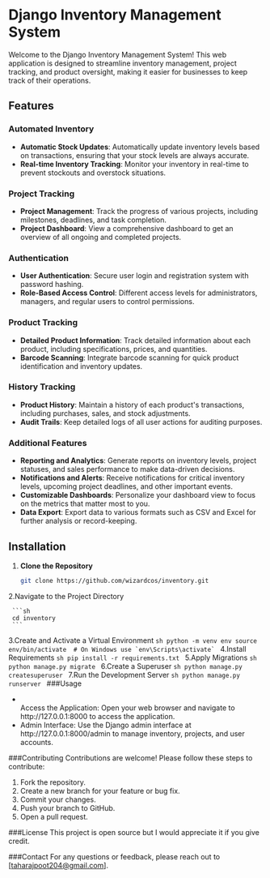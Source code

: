 # Django Inventory Management System

Welcome to the Django Inventory Management System! This web application is designed to streamline inventory management, project tracking, and product oversight, making it easier for businesses to keep track of their operations.

## Features

### Automated Inventory
- **Automatic Stock Updates**: Automatically update inventory levels based on transactions, ensuring that your stock levels are always accurate.
- **Real-time Inventory Tracking**: Monitor your inventory in real-time to prevent stockouts and overstock situations.

### Project Tracking
- **Project Management**: Track the progress of various projects, including milestones, deadlines, and task completion.
- **Project Dashboard**: View a comprehensive dashboard to get an overview of all ongoing and completed projects.

### Authentication
- **User Authentication**: Secure user login and registration system with password hashing.
- **Role-Based Access Control**: Different access levels for administrators, managers, and regular users to control permissions.

### Product Tracking
- **Detailed Product Information**: Track detailed information about each product, including specifications, prices, and quantities.
- **Barcode Scanning**: Integrate barcode scanning for quick product identification and inventory updates.

### History Tracking
- **Product History**: Maintain a history of each product's transactions, including purchases, sales, and stock adjustments.
- **Audit Trails**: Keep detailed logs of all user actions for auditing purposes.

### Additional Features
- **Reporting and Analytics**: Generate reports on inventory levels, project statuses, and sales performance to make data-driven decisions.
- **Notifications and Alerts**: Receive notifications for critical inventory levels, upcoming project deadlines, and other important events.
- **Customizable Dashboards**: Personalize your dashboard view to focus on the metrics that matter most to you.
- **Data Export**: Export data to various formats such as CSV and Excel for further analysis or record-keeping.

## Installation

1. **Clone the Repository**

   ```sh
   git clone https://github.com/wizardcos/inventory.git
   ```
2.Navigate to the Project Directory

     ```sh
     cd inventory
     ```
3.Create and Activate a Virtual Environment
       ```sh
     python -m venv env
     source env/bin/activate  # On Windows use `env\Scripts\activate`
       ```
4.Install Requirements
      ```sh
    pip install -r requirements.txt
      ```
5.Apply Migrations
      ```sh
    python manage.py migrate
      ```
6.Create a Superuser
      ```sh
    python manage.py createsuperuser
     ```
7.Run the Development Server
      ```sh
    python manage.py runserver
      ```
 ###Usage
 <ul>
<li></li>Access the Application: Open your web browser and navigate to http://127.0.0.1:8000 to access the application.</li>
<li>Admin Interface: Use the Django admin interface at http://127.0.0.1:8000/admin to manage inventory, projects, and user accounts.</li>
</ul>
###Contributing
Contributions are welcome! Please follow these steps to contribute:
<ol>
<li>
Fork the repository.</li>
<li>Create a new branch for your feature or bug fix.</li>
<li>Commit your changes.</li>
<li>Push your branch to GitHub.</li>
<li>Open a pull request.</li>
</ol>
###License
This project is open source but I would appreciate it if you give credit.

###Contact
For any questions or feedback, please reach out to [taharajpoot204@gmail.com].
